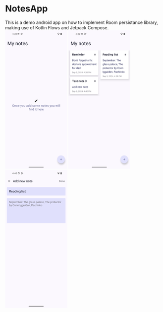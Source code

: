# NotesApp
This is a demo android app on how to implement Room persistance library, making use of Kotlin Flows and Jetpack Compose.
<img src="https://github.com/anitaa1990/NotesApp/blob/main/media/1.png" width="200" style="max-width:100%;">   <img src="https://github.com/anitaa1990/NotesApp/blob/main/media/2.png" width="200" style="max-width:100%;">   <img src="https://github.com/anitaa1990/NotesApp/blob/main/media/3.png" width="200" style="max-width:100%;"></br></br>


